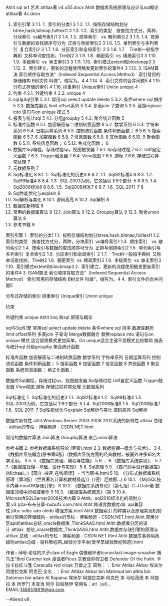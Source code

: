 Atitit  sql art 艺术 attilax著 v4 u55.docx
Atitit 数据库系统原理与设计与sql概论 attilax著 4c.docx

1. 索引引擎	3
1.1. 1. 索引的分类1	3
1.2. 1.1. 按照存储结构划分btree,hash,bitmap,fulltext1	3
1.3. 1.2. 索引的类型  按查找方式分，两种，分块索引 vs编号索引1	3
1.4. 1.3. 顺序索引  vs 散列索引2	3
1.5. 1.4. 按索引与数据的查找顺序可分为 正排与倒排索引2	3
1.6. 1.5. 单列索引与多列索引 复合索引2	3
1.7. 1.6. 分区索引和全局索引 2	3
1.8. 1.7.  Trie树一般指字典树 又称单词查找树，Trie树2	3
1.9. 1.8. 稠密索引 vs 稀疏索引3	3
1.10. 1.9. 多级索引 vs 单击索引3	3
1.11. 1.10. 索引模式extent和blockmap3	3
1.12. 2. 索引建立，更新的流程使用触发更新索引的事件4	3
1.13. 3. ISAM算法 索引顺序存取方法”（Indexed Sequential Access Method） 索引常用的存储结构 B树文件 叫做“，缩写为。4	4
1.14. 4. 索引文件的合并问题5	4
1.15. 分布式存储的索引	4
1.16. 排重索引 Unique索引 Union unique	4
2. 约束	4
2.1. 外键约束	4
2.2. unique	4
3. sql与Sql引擎	5
3.1. 常用sql select update delete	5
3.2. 条件where sql  排序	5
3.3. 数据库翻页  limit offset系列	5
3.4. 多表join  子查询	5
3.5. 替换replace into 语句与on unique 模式	5
4. 报表与统计sql	5
4.1. 分组groupby	5
4.2. 聚合统计函数	5
5. 标准库函数	6
5.1. 加密解密与二进制转换函数	6
5.2. 数学系列	6
5.3. 字符串系列	6
5.4. 日期运算系列	6
5.5. 控制流程函数 条件判断函数；	6
5.6. 5 搜索函数	6
5.7. 6 加密函数	6
5.8. 7 信息函数	6
5.9. 8 其他函数	6
5.10. 9 聚合函数	6
5.11. 系统信息函数；	6
5.12. 格式化函数；	6
6. 数据库Sql编程，存储过程sp，视图触发器	7
6.1. Sp存储过程	7
6.2. Udf自定义函数	7
6.3. Trigger触发器	7
6.4. View视图	7
6.5. 游标	7
6.6. 存储过程异常处理	7
7. 元数据系列	7
8. Sql标准化	8
8.1. 1. Sql标准化的历史3	8
8.2. 1.1. Sql92标准4	8
8.3. 1.2. Sql99标准4	8
8.4. 1.3. SQL:2003为例，它包括以下9个部分 5	8
8.5. 1.4. Sql2006标准6	8
8.6. 1.5. Sql2008标准7	8
8.7. 1.6. SQL:2011 7	8
9. Sql性能优化与explain	8
10. Sql解析与美化	8
10.1. 源码高亮	8
10.2. Sql解析	8
11. 数据库新特性	8
12. 常用的数据库算法	9
12.1. Join算法	9
12.2. Groupby算法	9
12.3. 聚合union算法	9
13. 参考书籍	9

  索引引擎
1. 索引的分类1
1.1. 按照存储结构划分btree,hash,bitmap,fulltext1
1.2. 索引的类型  按查找方式分，两种，分块索引 vs编号索引1
1.3. 顺序索引  vs 散列索引2
1.4. 按索引与数据的查找顺序可分为 正排与倒排索引2
1.5. 单列索引与多列索引 复合索引2
1.6. 分区索引和全局索引 2
1.7.  Trie树一般指字典树 又称单词查找树，Trie树2
1.8. 稠密索引 vs 稀疏索引3
1.9. 多级索引 vs 单击索引3
1.10. 索引模式extent和blockmap3
2. 索引建立，更新的流程使用触发更新索引的事件4
3. ISAM算法 索引顺序存取方法”（Indexed Sequential Access Method） 索引常用的存储结构 B树文件 叫做“，缩写为。4
4. 索引文件的合并问题5

分布式存储的索引
排重索引 Unique索引 Union unique 

约束 

外键约束
 unique
Atitit linq 和sql 原理与概论

sql与Sql引擎
常用sql select update delete 
条件where sql  排序
数据库翻页  limit offset系列
多表join  子查询
Merge数据融合 替换replace into 语句与on unique 模式
适合替换模式更加简单。On unique适合主键不变模式比较繁琐
报表与统计sql
分组groupby
聚合统计函数

标准库函数
加密解密与二进制转换函数
数学系列
字符串系列
日期运算系列
控制流程函数 条件判断函数；
 5 搜索函数
6 加密函数
7 信息函数
8 其他函数
9 聚合函数
系统信息函数；
格式化函数；




 数据库Sql编程，存储过程sp，视图触发器
Sp存储过程
Udf自定义函数
Trigger触发器
View视图
游标
存储过程异常处理
 元数据系列

Sql标准化
1. Sql标准化的历史3
1.1. Sql92标准4
1.2. Sql99标准4
1.3. SQL:2003为例，它包括以下9个部分 5
1.4. Sql2006标准6
1.5. Sql2008标准7
1.6. SQL:2011 7
Sql性能优化与explain
 Sql解析与美化
源码高亮
Sql解析

 数据库新特性
atitit.Windows Server 2003 2008 2012系统的新特性 attilax 总结 - attilax的专栏 - 博客频道 - CSDN.NET.html

 常用的数据库算法
Join算法
Groupby算法
聚合union算法
 
 
参考书籍
2. 参考数据库系统导论 (豆瓣).html	2
3. 数据挖掘--概念与技术》、	3
4. 《数据库系统概念(原书第6版)（数据库系统方面的经典教材，被国外许多知名大学采用。	3
5. 5.《数据库原理、编程与性能》	5
6. 、6.《数据库系统实现》、	5
7. 7.《数据库处理--基础、设计与实现》	5
8. Sql原理	5
9. 《自己动手设计数据库》(Michael...)【简介_书评_在线阅读】 - 当当图书.html	5
10. 《分布式数据库系统原理（第3版）（世界著名计算机教材精选）》(（德）厄兹叙...)	6
10.1. 《MySQL技术内幕:InnoDB存储引擎》	8
10.2. 《数据库系统导论》（第七版）C.J.Date著 数据库领域中的权威著作	9
10.3. 《数据库系统概念》（第	9
10.4. MicrosoftSQLServer2008技术内幕	9
Atitit。sql2016标准化的规划方案 v3 q2a-布布分享-bubufx.com.html
Atitit.跨语言数据库db  api兼容性 jdbc odbc ado oledb 增强方案.html
Atitit.数据索引 的种类以及原理实现机制 索引常用的存储结构 - attilax的专栏 - 博客频道 - CSDN.NET.html
Atitit.常用分区api的attilax总结_oracle数据库_ThinkSAAS.html
Atitit.数据库分区的设计 attilax  总结_oracle数据库_ThinkSAAS.html
Atitit.数据库存储引擎的原理与attilax 总结 - attilax的专栏 - 博客频道 - CSDN.NET.html
Atitit.数据库事务隔离级别attilax总结 - 百科教程网_经验分享平台[爱学艺经验教程频道].html


作者:: 绰号:老哇的爪子claw of Eagle 偶像破坏者Iconoclast image-smasher
捕鸟王"Bird Catcher  kok  虔诚者Pious 宗教信仰捍卫者 Defender Of the Faith. 卡拉卡拉红斗篷 Caracalla red cloak 万兽之王
简称：： Emir Attilax Akbar 埃米尔 阿提拉克斯 阿克巴
全名：：Emir Attilax Akbar bin Mahmud bin  attila bin Solomon bin adam Al Rapanui 
埃米尔 阿提拉克斯 阿克巴 本 马哈茂德 本 阿提拉 本 所罗门 本亚当  阿尔 拉帕努伊
常用名：atl（ail），  EMAIL:1466519819@qq.com


 --Atiend  v8

